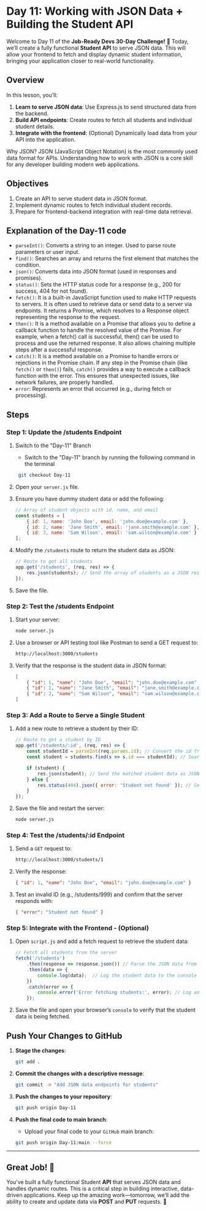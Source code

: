 # Day 11: Working with JSON Data + Building the Student API

Welcome to Day 11 of the **Job-Ready Devs 30-Day Challenge!** 🎉 Today, we’ll create a fully functional **Student API** to serve JSON data. This will allow your frontend to fetch and display dynamic student information, bringing your application closer to real-world functionality.

## Overview
In this lesson, you’ll:

1. **Learn to serve JSON data**: Use Express.js to send structured data from the backend.
2. **Build API endpoints**: Create routes to fetch all students and individual student details.
3. **Integrate with the frontend**: (Optional) Dynamically load data from your API into the application.  

Why JSON?
JSON (JavaScript Object Notation) is the most commonly used data format for APIs. Understanding how to work with JSON is a core skill for any developer building modern web applications.

## Objectives
1. Create an API to serve student data in JSON format.
2. Implement dynamic routes to fetch individual student records.
3. Prepare for frontend-backend integration with real-time data retrieval.

## Explanation of the Day-11 code

- `parseInt()`: Converts a string to an integer. Used to parse route parameters or user input.  
- `find()`: Searches an array and returns the first element that matches the condition.  
- `json()`: Converts data into JSON format (used in responses and promises).  
- `status()`: Sets the HTTP status code for a response (e.g., 200 for success, 404 for not found).  
- `fetch()`: It is a built-in JavaScript function used to make HTTP requests to servers. It is often used to retrieve data or send data to a server via endpoints. It returns a Promise, which resolves to a Response object representing the response to the request.  
- `then()`: It is a method available on a Promise that allows you to define a callback function to handle the resolved value of the Promise. For example, when a fetch() call is successful, then() can be used to process and use the returned response. It also allows chaining multiple steps after a successful response.  
- `catch()`: It is a method available on a Promise to handle errors or rejections in the Promise chain. If any step in the Promise chain (like `fetch()` or `then()`) fails, `catch()` provides a way to execute a callback function with the error. This ensures that unexpected issues, like network failures, are properly handled.  
- `error`: Represents an error that occurred (e.g., during fetch or processing).  

## Steps
### Step 1: Update the /students Endpoint
1. Switch to the "Day-11" Branch
    - Switch to the "Day-11" branch by running the following command in the terminal
    ```bash
     git checkout Day-11
    ```

2. Open your `server.js` file.
3. Ensure you have dummy student data or add the following:
    ```javascript
    // Array of student objects with id, name, and email
    const students = [
        { id: 1, name: 'John Doe', email: 'john.doe@example.com' },
        { id: 2, name: 'Jane Smith', email: 'jane.smith@example.com' },
        { id: 3, name: 'Sam Wilson', email: 'sam.wilson@example.com' }
    ];
    ```

4. Modify the `/students` route to return the student data as JSON:
    ```javascript
    // Route to get all students
    app.get('/students', (req, res) => {
        res.json(students); // Send the array of students as a JSON response
    });
    ```

5. Save the file.


### Step 2: Test the /students Endpoint
1. Start your server:
    ```bash
    node server.js
    ```

2. Use a browser or API testing tool like Postman to send a GET request to:
    ```bash
    http://localhost:3000/students
    ```

3. Verify that the response is the student data in JSON format:
    ```json
    [
        { "id": 1, "name": "John Doe", "email": "john.doe@example.com" },
        { "id": 2, "name": "Jane Smith", "email": "jane.smith@example.com" },
        { "id": 3, "name": "Sam Wilson", "email": "sam.wilson@example.com" }
    ]
    ```

### Step 3: Add a Route to Serve a Single Student
1. Add a new route to retrieve a student by their ID:
    ```javascript
    // Route to get a student by ID
    app.get('/students/:id', (req, res) => {
        const studentId = parseInt(req.params.id); // Convert the id from the request parameter to an integer
        const student = students.find(s => s.id === studentId); // Search for the student with the matching id

        if (student) {
            res.json(student); // Send the matched student data as JSON
        } else {
            res.status(404).json({ error: 'Student not found' }); // Send a 404 response if no student is found
        }
    });
    ```

2. Save the file and restart the server:
    ```bash
    node server.js
    ```

### Step 4: Test the /students/:id Endpoint
1. Send a `GET` request to:
    ```bash
    http://localhost:3000/students/1
    ```

2. Verify the response:
    ```json
    { "id": 1, "name": "John Doe", "email": "john.doe@example.com" }
    ```

3. Test an invalid ID (e.g., /students/999) and confirm that the server responds with:
    ```json
    { "error": "Student not found" }
    ```


### Step 5: Integrate with the Frontend - (Optional)
1. Open `script.js` and add a fetch request to retrieve the student data:
    ```javascript
    // Fetch all students from the server
    fetch('/students')
        .then(response => response.json()) // Parse the JSON data from the server response
        .then(data => {
            console.log(data);  // Log the student data to the console
        })
        .catch(error => {
            console.error('Error fetching students:', error); // Log an error if the fetch fails
        });
    ```

2. Save the file and open your browser’s `console` to verify that the student data is being fetched.


## Push Your Changes to GitHub
1. **Stage the changes**:
    ```bash
    git add .
    ```

2. **Commit the changes with a descriptive message**:
    ```bash
    git commit -m "Add JSON data endpoints for students"
    ```

3. **Push the changes to your repository**:
    ```bash
    git push origin Day-11
    ```

4. **Push the final code to main branch**:
    - Upload your final code to your `GitHub` main branch:
    ```bash
    git push origin Day-11:main --force
    ```

---

## Great Job! 🎉
You’ve built a fully functional Student **API** that serves JSON data and handles dynamic routes. This is a critical step in building interactive, data-driven applications. Keep up the amazing work—tomorrow, we’ll add the ability to create and update data via **POST** and **PUT** requests. 🚀
